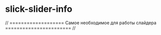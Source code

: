 # slick-slider-info
// =================== Самое необходимое для работы слайдера ======================= //
